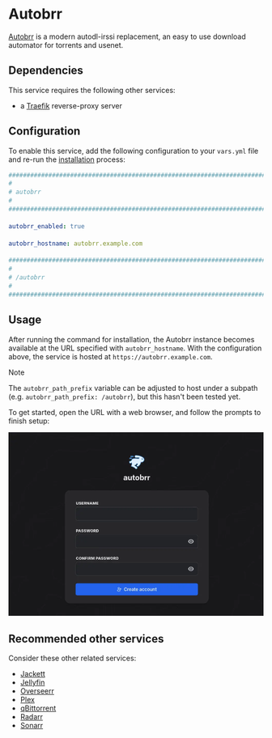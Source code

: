 <!--
SPDX-FileCopyrightText: 2025 MASH project contributors
SPDX-FileCopyrightText: 2025 Suguru Hirahara

SPDX-License-Identifier: AGPL-3.0-or-later
-->

# Autobrr

[Autobrr](https://autobrr.com/) is a modern autodl-irssi replacement, an easy to use download automator for torrents and usenet.

## Dependencies

This service requires the following other services:

- a [Traefik](traefik.md) reverse-proxy server

## Configuration

To enable this service, add the following configuration to your `vars.yml` file and re-run the [installation](../installing.md) process:

```yaml
########################################################################
#                                                                      #
# autobrr                                                              #
#                                                                      #
########################################################################

autobrr_enabled: true

autobrr_hostname: autobrr.example.com

########################################################################
#                                                                      #
# /autobrr                                                             #
#                                                                      #
########################################################################
```

## Usage

After running the command for installation, the Autobrr instance becomes available at the URL specified with `autobrr_hostname`. With the configuration above, the service is hosted at `https://autobrr.example.com`.

>[!NOTE]
> The `autobrr_path_prefix` variable can be adjusted to host under a subpath (e.g. `autobrr_path_prefix: /autobrr`), but this hasn't been tested yet.

To get started, open the URL with a web browser, and follow the prompts to finish setup:

![Autobrr Create Account](../assets/autobrr/setup-1.webp)

## Recommended other services

Consider these other related services:

- [Jackett](jackett.md)
- [Jellyfin](jellyfin.md)
- [Overseerr](overseerr.md)
- [Plex](plex.md)
- [qBittorrent](qbittorrent.md)
- [Radarr](radarr.md)
- [Sonarr](sonarr.md)
